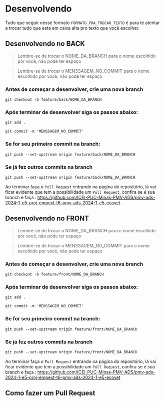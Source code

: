 # Desenvolvendo

Tudo que seguir nesse formato `FORMATO_PRA_TROCAR_TEXTO` é para te atentar a trocar tudo que esta em caixa alta pro texto que você escolher. 


## Desenvolvendo no BACK


> Lembre-se de trocar o NOME_DA_BRANCH para o nome escolhido por você, não pode ter espaço

> Lembre-se de trocar o MENSSAGEM_NO_COMMIT para o nome escolhido por você, não pode ter espaço

### Antes de começar a desenvolver, crie uma nova branch

```
git checkout -b feature/back/NOME_DA_BRANCH
```

### Após terminar de desenvolver siga os passos abaixo:


```
git add .

git commit -m 'MENSSAGEM_NO_COMMIT'

```

### Se for seu primeiro commit na branch:

```
git push --set-upstream origin feature/back/NOME_DA_BRANCH

```

###  Se já fez outros commits na branch

```
git push --set-upstream origin feature/back/NOME_DA_BRANCH

```

Ao terminar faça o `Pull Request` entrando na página do repositório, lá vai ficar evidente que tem a possibilidade um `Pull Request`, confira se é sua branch e faça :
https://github.com/ICEI-PUC-Minas-PMV-ADS/pmv-ads-2024-1-e5-proj-empext-t6-pmv-ads-2024-1-e5-ecovet



## Desenvolvendo no FRONT


> Lembre-se de trocar o NOME_DA_BRANCH para o nome escolhido por você, não pode ter espaço

> Lembre-se de trocar o MENSSAGEM_NO_COMMIT para o nome escolhido por você, não pode ter espaço

### Antes de começar a desenvolver, crie uma nova branch

```
git checkout -b feature/front/NOME_DA_BRANCH
```

### Após terminar de desenvolver siga os passos abaixo:


```
git add .

git commit -m 'MENSSAGEM_NO_COMMIT'

```

### Se for seu primeiro commit na branch:

```
git push --set-upstream origin feature/front/NOME_DA_BRANCH

```

###  Se já fez outros commits na branch

```
git push --set-upstream origin feature/front/NOME_DA_BRANCH

```

Ao terminar faça o `Pull Request` entrando na página do repositório, lá vai ficar evidente que tem a possibilidade um `Pull Request`, confira se é sua branch e faça :
https://github.com/ICEI-PUC-Minas-PMV-ADS/pmv-ads-2024-1-e5-proj-empext-t6-pmv-ads-2024-1-e5-ecovet


## Como fazer um Pull Request